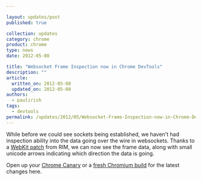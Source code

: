 ```yaml
---

layout: updates/post
published: true

collection: updates
category: chrome
product: chrome
type: news
date: 2012-05-08

title: "Websocket Frame Inspection now in Chrome DevTools"
description: ""
article:
  written_on: 2012-05-08
  updated_on: 2012-05-08
authors:
  - paulirish
tags:
  - devtools
permalink: /updates/2012/05/Websocket-Frame-Inspection-now-in-Chrome-DevTools.html
---
```

While before we could see sockets being established, we haven't had inspection ability into the data going over the wire in websockets. Thanks to a [WebKit patch](http://trac.webkit.org/changeset/115427) from RIM, we can now see the frame data, along with small unicode arrows indicating which direction the data is going. 

Open up your [Chrome Canary](https://tools.google.com/dlpage/chromesxs) or a [fresh Chromium build](http://download-chromium.appspot.com) for the latest changes here.